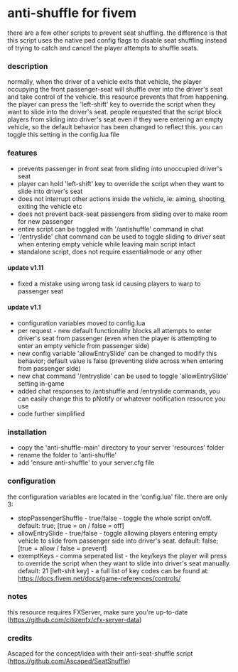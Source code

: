 # anti-shuffle for fivem
there are a few other scripts to prevent seat shuffling. the difference is that this script uses the native ped config flags to disable seat shuffling instead of trying to catch and cancel the player attempts to shuffle seats.

### description
normally, when the driver of a vehicle exits that vehicle, the player occupying the front passenger-seat will shuffle over into the driver's seat and take control of the vehicle. this resource prevents that from happening. the player can press the 'left-shift' key to override the script when they want to slide into the driver's seat. people requested that the script block players from sliding into driver's seat even if they were entering an empty vehicle, so the default behavior has been changed to reflect this. you can toggle this setting in the config.lua file

### features
* prevents passenger in front seat from sliding into unoccupied driver's seat
* player can hold 'left-shift' key to override the script when they want to slide into driver's seat
* does not interrupt other actions inside the vehicle, ie: aiming, shooting, exiting the vehicle etc
* does not prevent back-seat passengers from sliding over to make room for new passenger
* entire script can be toggled with '/antishuffle' command in chat
* '/entryslide' chat command can be used to toggle sliding to driver seat when entering empty vehicle while leaving main script intact
* standalone script, does not require essentialmode or any other

#### update v1.11
 * fixed a mistake using wrong task id causing players to warp to passenger seat
#### update v1.1
 * configuration variables moved to config.lua
 * per request - new default functionality blocks all attempts to enter driver's seat from passenger (even when the player is attempting to enter an empty vehicle from passenger side)
 * new config variable 'allowEntrySlide' can be changed to modify this behavior; default value is false (preventing slide across when entering from passenger side)
 * new chat command '/entryslide' can be used to toggle 'allowEntrySlide' setting in-game
 * added chat responses to /antishuffle and /entryslide commands, you can easily change this to pNotify or whatever notification resource you use
 * code further simplified

### installation
* copy the 'anti-shuffle-main' directory to your server 'resources' folder
* rename the folder to 'anti-shuffle'
* add 'ensure anti-shuffle' to your server.cfg file

### configuration
the configuration variables are located in the 'config.lua' file. there are only 3:
* stopPassengerShuffle  - true/false  - toggle the whole script on/off. default: true; [true = on / false = off]
* allowEntrySlide - true/false  - toggle allowing players entering empty vehicle to slide from passenger side into driver's seat. default: false; [true = allow / false = prevent]
* exemptKeys  - comma seperated list  - the key/keys the player will press to override the script when they want to slide into driver's seat manually. default: 21 [left-shit key]  - a full list of key codes can be found at: https://docs.fivem.net/docs/game-references/controls/

### notes
this resource requires FXServer, make sure you're up-to-date (https://github.com/citizenfx/cfx-server-data)

### credits
Ascaped for the concept/idea with their anti-seat-shuffle script (https://github.com/Ascaped/SeatShuffle)
